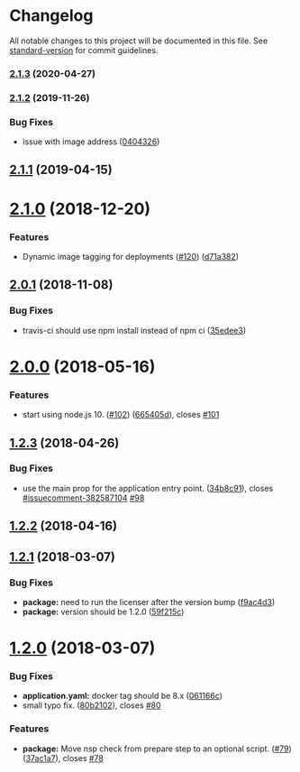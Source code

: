# Changelog

All notable changes to this project will be documented in this file. See [standard-version](https://github.com/conventional-changelog/standard-version) for commit guidelines.

### [2.1.3](https://github.com/nodeshift-starters/nodejs-rest-http/compare/v2.1.2...v2.1.3) (2020-04-27)

### [2.1.2](https://github.com/nodeshift-starters/nodejs-rest-http/compare/v2.1.1...v2.1.2) (2019-11-26)


### Bug Fixes

* issue with image address ([0404326](https://github.com/nodeshift-starters/nodejs-rest-http/commit/040432636514405d54217d4fd90dee9446a795a1))

## [2.1.1](https://github.com/nodeshift-starters/nodejs-rest-http/compare/v2.1.0...v2.1.1) (2019-04-15)



<a name="2.1.0"></a>
# [2.1.0](https://github.com/nodeshift-starters/nodejs-rest-http/compare/v2.0.1...v2.1.0) (2018-12-20)


### Features

* Dynamic image tagging for deployments ([#120](https://github.com/nodeshift-starters/nodejs-rest-http/issues/120)) ([d71a382](https://github.com/nodeshift-starters/nodejs-rest-http/commit/d71a382))



<a name="2.0.1"></a>
## [2.0.1](https://github.com/nodeshift-starters/nodejs-rest-http/compare/v2.0.0...v2.0.1) (2018-11-08)


### Bug Fixes

* travis-ci should use npm install instead of npm ci ([35edee3](https://github.com/nodeshift-starters/nodejs-rest-http/commit/35edee3))



<a name="2.0.0"></a>
# [2.0.0](https://github.com/nodeshift-starters/nodejs-rest-http/compare/v1.2.3...v2.0.0) (2018-05-16)


### Features

* start using node.js 10. ([#102](https://github.com/nodeshift-starters/nodejs-rest-http/issues/102)) ([665405d](https://github.com/nodeshift-starters/nodejs-rest-http/commit/665405d)), closes [#101](https://github.com/nodeshift-starters/nodejs-rest-http/issues/101)



<a name="1.2.3"></a>
## [1.2.3](https://github.com/nodeshift-starters/nodejs-rest-http/compare/v1.2.2...v1.2.3) (2018-04-26)


### Bug Fixes

* use the main prop for the application entry point. ([34b8c91](https://github.com/nodeshift-starters/nodejs-rest-http/commit/34b8c91)), closes [#issuecomment-382587104](https://github.com/nodeshift-starters/nodejs-rest-http/issues/issuecomment-382587104) [#98](https://github.com/nodeshift-starters/nodejs-rest-http/issues/98)



<a name="1.2.2"></a>
## [1.2.2](https://github.com/nodeshift-starters/nodejs-rest-http/compare/v1.2.1...v1.2.2) (2018-04-16)



<a name="1.2.1"></a>
## [1.2.1](https://github.com/nodeshift-starters/nodejs-rest-http/compare/v1.2.0...v1.2.1) (2018-03-07)


### Bug Fixes

* **package:** need to run the licenser after the version bump ([f9ac4d3](https://github.com/nodeshift-starters/nodejs-rest-http/commit/f9ac4d3))
* **package:** version should be 1.2.0 ([59f215c](https://github.com/nodeshift-starters/nodejs-rest-http/commit/59f215c))



<a name="1.2.0"></a>
# [1.2.0](https://github.com/nodeshift-starters/nodejs-rest-http/compare/v1.1.1...v1.2.0) (2018-03-07)


### Bug Fixes

* **application.yaml:** docker tag should be 8.x ([061166c](https://github.com/nodeshift-starters/nodejs-rest-http/commit/061166c))
* small typo fix. ([80b2102](https://github.com/nodeshift-starters/nodejs-rest-http/commit/80b2102)), closes [#80](https://github.com/nodeshift-starters/nodejs-rest-http/issues/80)


### Features

* **package:** Move nsp check from prepare step to an optional script. ([#79](https://github.com/nodeshift-starters/nodejs-rest-http/issues/79)) ([37ac1a7](https://github.com/nodeshift-starters/nodejs-rest-http/commit/37ac1a7)), closes [#78](https://github.com/nodeshift-starters/nodejs-rest-http/issues/78)
